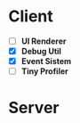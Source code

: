 # **Client**

- [ ] **UI Renderer** 
- [x] **Debug Util**
- [x] **Event Sistem**
- [ ] **Tiny Profiler**

# **Server**

